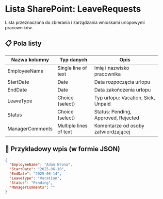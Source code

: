 # Lista SharePoint: LeaveRequests

Lista przeznaczona do zbierania i zarządzania wnioskami urlopowymi pracowników.

## 📋 Pola listy

| Nazwa kolumny     | Typ danych              | Opis                                |
|-------------------|-------------------------|--------------------------------------|
| EmployeeName      | Single line of text     | Imię i nazwisko pracownika           |
| StartDate         | Date                    | Data rozpoczęcia urlopu              |
| EndDate           | Date                    | Data zakończenia urlopu              |
| LeaveType         | Choice (select)         | Typ urlopu: Vacation, Sick, Unpaid   |
| Status            | Choice (select)         | Status: Pending, Approved, Rejected  |
| ManagerComments   | Multiple lines of text  | Komentarze od osoby zatwierdzającej  |

## 🧪 Przykładowy wpis (w formie JSON)

```json
{
  "EmployeeName": "Adam Wrona",
  "StartDate": "2025-06-10",
  "EndDate": "2025-06-14",
  "LeaveType": "Vacation",
  "Status": "Pending",
  "ManagerComments": ""
}
